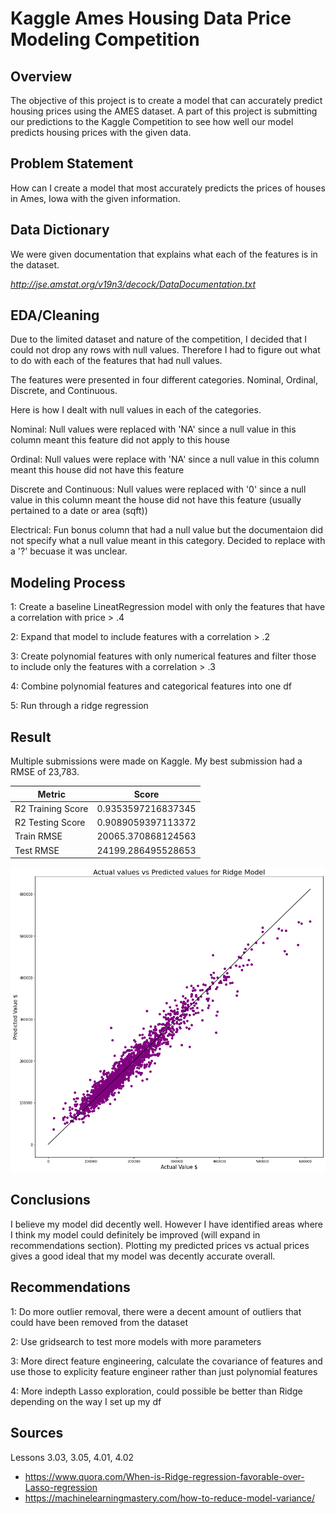 # **Kaggle Ames Housing Data Price Modeling Competition**

## **Overview**

The objective of this project is to create a model that can accurately predict housing prices using the AMES dataset. A part of this project is submitting our predictions to the Kaggle Competition to see how well our model predicts housing prices with the given data.

## **Problem Statement**

How can I create a model that most accurately predicts the prices of houses in Ames, Iowa with the given information.

## **Data Dictionary**

We were given documentation that explains what each of the features is in the dataset.

*http://jse.amstat.org/v19n3/decock/DataDocumentation.txt*

## **EDA/Cleaning**

Due to the limited dataset and nature of the competition, I decided that I could not drop any rows with null values. Therefore I had to figure out what to do with each of the features that had null values.

The features were presented in four different categories. Nominal, Ordinal, Discrete, and Continuous.

Here is how I dealt with null values in each of the categories.

Nominal: Null values were replaced with 'NA' since a null value in this column meant this feature did not apply to this house

Ordinal: Null values were replace with 'NA' since a null value in this column meant this house did not have this feature

Discrete and Continuous: Null values were replaced with '0' since a null value in this column meant the house did not have this feature (usually pertained to a date or area (sqft))

Electrical: Fun bonus column that had a null value but the documentaion did not specify what a null value meant in this category. Decided to replace with a '?' becuase it was unclear.

## **Modeling Process**

1: Create a baseline LineatRegression model with only the features that have a correlation with price > .4

2: Expand that model to include features with a correlation > .2

3: Create polynomial features with only numerical features and filter those to include only the features with a correlation > .3

4: Combine polynomial features and categorical features into one df

5: Run through a ridge regression


## **Result**

Multiple submissions were made on Kaggle. My best submission had a RMSE of 23,783.

| Metric            | Score              |
|-------------------|--------------------|
| R2 Training Score | 0.9353597216837345 |
| R2 Testing Score  | 0.9089059397113372 |
| Train RMSE        | 20065.370868124563 |
| Test RMSE         | 24199.286495528653 |

![](images/actvspred.png)

## **Conclusions**

I believe my model did decently well. However I have identified areas where I think my model could definitely be improved (will expand in recommendations section). Plotting my predicted prices vs actual prices gives a good ideal that my model was decently accurate overall.

## **Recommendations**

1: Do more outlier removal, there were a decent amount of outliers that could have been removed from the dataset

2: Use gridsearch to test more models with more parameters

3: More direct feature engineering, calculate the covariance of features and use those to explicity feature engineer rather than just polynomial features

4: More indepth Lasso exploration, could possible be better than Ridge depending on the way I set up my df


## **Sources**

Lessons 3.03, 3.05, 4.01, 4.02
- https://www.quora.com/When-is-Ridge-regression-favorable-over-Lasso-regression
- https://machinelearningmastery.com/how-to-reduce-model-variance/
